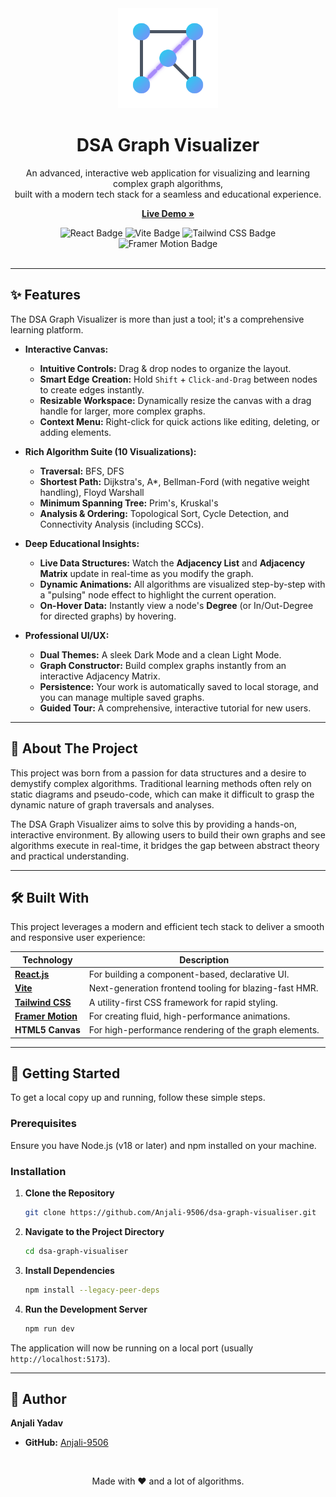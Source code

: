 <div align="center">
  <img src="./public/Graph.svg" alt="Graph Visualizer Logo" width="160" />
  <h1>
    <b>DSA Graph Visualizer</b>
  </h1>
  <p>
    An advanced, interactive web application for visualizing and learning complex graph algorithms,
    <br />
    built with a modern tech stack for a seamless and educational experience.
  </p>
  <p>
    <strong><a href="https://dsa-graph-visualiser.onrender.com">Live Demo »</a></strong>
  </p>
</div>

<div align="center">
  <img src="https://img.shields.io/badge/React-18.2.0-20232A?style=for-the-badge&logo=react&logoColor=61DAFB" alt="React Badge"/>
  <img src="https://img.shields.io/badge/Vite-5.2.0-646CFF?style=for-the-badge&logo=vite&logoColor=white" alt="Vite Badge"/>
  <img src="https://img.shields.io/badge/Tailwind_CSS-3.4.1-06B6D4?style=for-the-badge&logo=tailwind-css&logoColor=white" alt="Tailwind CSS Badge"/>
  <img src="https://img.shields.io/badge/Framer_Motion-11.0-0055FF?style=for-the-badge&logo=framer&logoColor=white" alt="Framer Motion Badge"/>
</div>

<br />

---

## ✨ Features

The DSA Graph Visualizer is more than just a tool; it's a comprehensive learning platform.

-   **Interactive Canvas:**
    -   **Intuitive Controls:** Drag & drop nodes to organize the layout.
    -   **Smart Edge Creation:** Hold `Shift` + `Click-and-Drag` between nodes to create edges instantly.
    -   **Resizable Workspace:** Dynamically resize the canvas with a drag handle for larger, more complex graphs.
    -   **Context Menu:** Right-click for quick actions like editing, deleting, or adding elements.

-   **Rich Algorithm Suite (10 Visualizations):**
    -   **Traversal:** BFS, DFS
    -   **Shortest Path:** Dijkstra's, A*, Bellman-Ford (with negative weight handling), Floyd Warshall
    -   **Minimum Spanning Tree:** Prim's, Kruskal's
    -   **Analysis & Ordering:** Topological Sort, Cycle Detection, and Connectivity Analysis (including SCCs).

-   **Deep Educational Insights:**
    -   **Live Data Structures:** Watch the **Adjacency List** and **Adjacency Matrix** update in real-time as you modify the graph.
    -   **Dynamic Animations:** All algorithms are visualized step-by-step with a "pulsing" node effect to highlight the current operation.
    -   **On-Hover Data:** Instantly view a node's **Degree** (or In/Out-Degree for directed graphs) by hovering.

-   **Professional UI/UX:**
    -   **Dual Themes:** A sleek Dark Mode and a clean Light Mode.
    -   **Graph Constructor:** Build complex graphs instantly from an interactive Adjacency Matrix.
    -   **Persistence:** Your work is automatically saved to local storage, and you can manage multiple saved graphs.
    -   **Guided Tour:** A comprehensive, interactive tutorial for new users.

---

## 🚀 About The Project

This project was born from a passion for data structures and a desire to demystify complex algorithms. Traditional learning methods often rely on static diagrams and pseudo-code, which can make it difficult to grasp the dynamic nature of graph traversals and analyses.

The DSA Graph Visualizer aims to solve this by providing a hands-on, interactive environment. By allowing users to build their own graphs and see algorithms execute in real-time, it bridges the gap between abstract theory and practical understanding.

---

## 🛠️ Built With

This project leverages a modern and efficient tech stack to deliver a smooth and responsive user experience:

| Technology                                                 | Description                                            |
| ---------------------------------------------------------- | ------------------------------------------------------ |
| **[React.js](https://reactjs.org/)**                       | For building a component-based, declarative UI.        |
| **[Vite](https://vitejs.dev/)**                            | Next-generation frontend tooling for blazing-fast HMR.   |
| **[Tailwind CSS](https://tailwindcss.com/)**               | A utility-first CSS framework for rapid styling.       |
| **[Framer Motion](https://www.framer.com/motion/)**        | For creating fluid, high-performance animations.       |
| **HTML5 Canvas**                                           | For high-performance rendering of the graph elements.  |

---

## 🏁 Getting Started

To get a local copy up and running, follow these simple steps.

### Prerequisites

Ensure you have Node.js (v18 or later) and npm installed on your machine.

### Installation

1.  **Clone the Repository**
    ```sh
    git clone https://github.com/Anjali-9506/dsa-graph-visualiser.git
    ```
2.  **Navigate to the Project Directory**
    ```sh
    cd dsa-graph-visualiser
    ```
3.  **Install Dependencies**
    ```sh
    npm install --legacy-peer-deps
    ```
4.  **Run the Development Server**
    ```sh
    npm run dev
    ```

The application will now be running on a local port (usually `http://localhost:5173`).

---

## 👤 Author

**Anjali Yadav**

*   **GitHub:** [Anjali-9506](https://github.com/Anjali-9506)

<br />

<div align="center">
  <p>
    Made with ❤️ and a lot of algorithms.
  </p>
</div>


<!--b068aed7425c5b78807bf833597b755986790616ef4d844f43b4611dcc47f8fa-->
